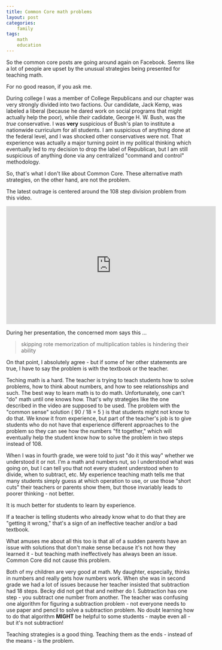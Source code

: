```yaml
---
title: Common Core math problems
layout: post
categories:
    family
tags:
    math
    education
---
```

So the common core posts are going around again on Facebook. Seems like a lot of people are upset by the unusual strategies being presented for teaching math.

For no good reason, if you ask me.

During college I was a member of College Republicans and our chapter was very strongly divided into two factions. Our candidate, Jack Kemp, was labeled a liberal (because he dared work on social programs that might actually help the poor), while _their_ cadidate, George H. W. Bush, was the _true_ conservative. I was **very** suspicious of Bush's plan to institute a nationwide curriculum for all students. I am suspicious of anything done at the federal level, and I was shocked other conservatives were not. That experience was actually a major turning point in my political thinking which eventually led to my decision to drop the label of Republican, but I am still suspicious of anything done via any centralized "command and control" methodology.

So, that's what I don't like about Common Core. These alternative math strategies, on the other hand, are not the problem.

The latest outrage is centered around the 108 step division problem from this video.

<iframe width="560" height="315" src="https://www.youtube.com/embed/wZEGijN_8R0" frameborder="0" allowfullscreen></iframe>

During her presentation, the concerned mom says this ...

>skipping rote memorization of multiplication tables is hindering their ability

On that point, I absolutely agree - but if some of her other statements are true, I have to say the problem is with the textbook or the teacher.

Teching math is a hard. The teacher is trying to teach students how to solve problems, how to think about numbers, and how to see relationsships and such. The best way to learn math is to do math. Unfortunately, one can't "do" math until one knows how. That's why strategies like the one described in the video are supposed to be used. The problem with the "common sense" solution ( 90 / 18 = 5 ) is that students might not know to do that. We know it from experience, but part of the teacher's job is to give students who do not have that experience different approaches to the problem so they can see how the numbers "fit together," which will eventually help the student know how to solve the problem in two steps instead of 108.
 
When I was in fourth grade, we were told to just "do it this way" whether we understood it or not. I'm a math and numbers nut, so I understood what was going on, but I can tell you that not every student understood when to divide, when to subtract, etc. My experience teaching math tells me that many students simply guess at which operation to use, or use those "short cuts" their teachers or parents show them, but those invariably leads to poorer thinking - not better.

It is much better for students to learn by experience.

If a teacher is telling students who already know what to do that they are "getting it wrong," that's a sign of an ineffective teacher and/or a bad textbook.

What amuses me about all this too is that all of a sudden parents have an issue with solutions that don't make sense because it's not how they learned it - but teaching math ineffectively has always been an issue. Common Core did not cause this problem.

Both of my children are very good at math. My daughter, especially, thinks in numbers and really gets how numbers work. When she was in second grade we had a lot of issues because her teacher insisted that subtraction had 18 steps. Becky did not get that and neither do I. Subtraction has one step - you subtract one number from another. The teacher was confusing one algorithm for figuring a subtraction problem - not everyone needs to use paper and pencil to solve a subtraction problem. No doubt learning how to do that algorithm **MIGHT** be helpful to some students - maybe even all - but it's not subtraction!

Teaching strategies is a good thing. Teaching them as the ends - instead of the means - is the problem.

